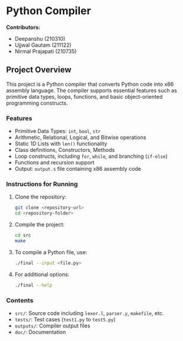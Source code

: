 # Python Compiler
**Contributors:** 
- Deepanshu (210310) 
- Ujjwal Gautam (211122)  
- Nirmal Prajapati (210735)  

## Project Overview

This project is a Python compiler that converts Python code into x86 assembly language. The compiler supports essential features such as primitive data types, loops, functions, and basic object-oriented programming constructs.

### Features
- Primitive Data Types: `int`, `bool`, `str`
- Arithmetic, Relational, Logical, and Bitwise operations
- Static 1D Lists with `len()` functionality
- Class definitions, Constructors, Methods
- Loop constructs, including `for`, `while`, and branching (`if-else`)
- Functions and recursion support
- Output: `output.s` file containing x86 assembly code

### Instructions for Running

1. Clone the repository:
    ```bash
    git clone <repository-url>
    cd <repository-folder>
    ```

2. Compile the project:
    ```bash
    cd src
    make
    ```

3. To compile a Python file, use:
    ```bash
    ./final --input <file.py>
    ```

4. For additional options:
    ```bash
    ./final --help
    ```

### Contents

- `src/`: Source code including `lexer.l`, `parser.y`, `makefile`, etc.
- `tests/`: Test cases (`test1.py` to `test5.py`)
- `outputs/`: Compiler output files
- `doc/`: Documentation
